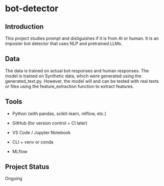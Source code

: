 # bot-detector

## Introduction
This project studies prompt and distiguishes if it is from AI or human.
It is an imposter bot detector that uses NLP and pretrained LLMs.

## Data
The data is trained on actual bot responses and human responses.
The model is trained on Synthetic data, which were generated using the generated_text.py. 
However, the model will and can be tested with real texts or files using the feature_extraction function to extract features.

## Tools
- Python (with pandas, scikit-learn, mlflow, etc.)

- GitHub (for version control + CI later)

- VS Code / Jupyter Notebook

- CLI + venv or conda

- MLflow

## Project Status
Ongoing
